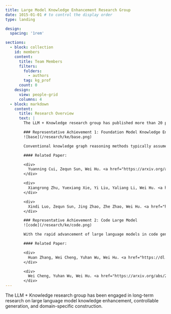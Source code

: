 ```yaml
---
title: Large Model Knowledge Enhancement Research Group
date: 1015-01-01 # to control the display order
type: landing

design:
  spacing: '1rem'

sections:
  - block: collection
    id: members
    content:
      title: Team Members
      filters:
        folders:
          - authors
        tag: kg_prof
      count: 0
    design:
      view: people-grid
      columns: 4
  - block: markdown
    content:
      title: Research Overview
      text: |
        The LLM + Knowledge research group has published more than 20 papers in high-level international conferences and journals in the fields of artificial intelligence, knowledge graphs, and natural language processing. It has undertaken over 10 related R&D projects for companies such as Huawei, Tencent, BAAI, Baichuan, State Grid, and CETC.

        ### Representative Achievement 1: Foundation Model Knowledge Enhancement
        ![base](/research/ke/base.png)

        Conventional knowledge graph reasoning methods typically assume a single, static graph where each entity and relation is represented by a vector via self-supervised learning, followed by designing scoring functions. However, real-world knowledge graphs are often multi-sourced and dynamically updated. To address multi-source knowledge graph reasoning, we propose a universal foundation model that leverages contextual prompt graphs. This model uses prompt graphs as context to capture general reasoning patterns across multiple knowledge graphs and employs a unified tokenizer for comprehensive representations. Pretrained on only three universal knowledge graphs, the model was extensively evaluated on 43 datasets under both transductive and inductive link prediction settings. The results demonstrate its universal reasoning capability on multi-source knowledge graphs, outperforming state-of-the-art supervised methods on most datasets.

        #### Related Paper:

        <div>
          Yuanning Cui, Zequn Sun, Wei Hu. <a href="https://arxiv.org/abs/2410.12288">A prompt-based knowledge graph foundation model for universal in-context reasoning</a>. NeurIPS, 2024.
        </div>

        <div>
          Xiangrong Zhu, Yuexiang Xie, Yi Liu, Yaliang Li, Wei Hu. <a href="placeholder">Knowledge graph-guided retrieval augmented generation</a>. NAACL, 2025.
        </div>

        <div>
          Xindi Luo, Zequn Sun, Jing Zhao, Zhe Zhao, Wei Hu. <a href="https://arxiv.org/abs/2403.14950">KnowLA: Enhancing parameter-efficient finetuning with knowledgeable adaptation</a>. NAACL, 7146–7159, 2024.
        </div>

        ### Representative Achievement 2: Code Large Model
        ![code](/research/ke/code.png)

        With the rapid advancement of large language models in code generation, we have turned our attention to enhancing models' reasoning abilities in complex programming scenarios. We propose an intelligent code generation framework—PairCoder—based on multi-plan exploration and feedback-driven optimization. Inspired by pair programming in software engineering, the framework features two collaborative agents: Navigator and Driver. Navigator is responsible for high-level problem analysis, generating multiple potential solution plans, and dynamically adjusting strategies based on feedback; Driver focuses on concrete code generation, testing, and debugging. Through iterative collaboration, these agents achieve global exploration and incremental optimization in code generation. Experiments on five code generation benchmark datasets and three foundation models show that our approach significantly outperforms existing methods in accuracy, especially in complex programming tasks, while maintaining high computational efficiency and cost-effectiveness.

        #### Related Paper:

        <div>
          Huan Zhang, Wei Cheng, Yuhan Wu, Wei Hu. <a href="https://dl.acm.org/doi/abs/10.1145/3691620.3695506">A pair programming framework for code generation via multi-plan exploration and feedback-driven refinement</a>. ASE, 1319–1331, 2024. Distinguished paper award.
        </div>

        <div>
          Wei Cheng, Yuhan Wu, Wei Hu. <a href="https://arxiv.org/abs/2405.19782">Dataflow-guided retrieval augmentation for repository-level code completion</a>. ACL, 7957–7977, 2024.
        </div>
---
```


The LLM + Knowledge research group has been engaged in long-term research on large language model knowledge enhancement, controllable generation, and domain-specific construction. 